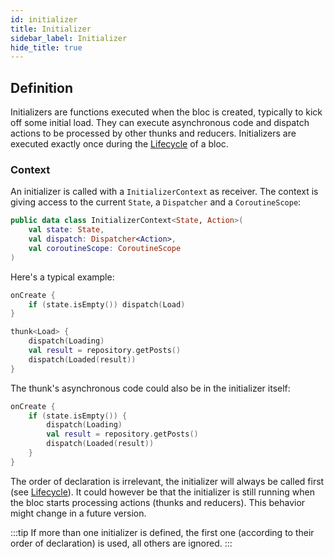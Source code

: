 ```yaml
---
id: initializer
title: Initializer
sidebar_label: Initializer
hide_title: true
---
```


## Definition

Initializers are functions executed when the bloc is created, typically to kick off some initial load. They can execute asynchronous code and dispatch actions to be processed by other thunks and reducers. Initializers are executed exactly once during the [Lifecycle](./lifecycle) of a bloc.

### Context

An initializer is called with a `InitializerContext` as receiver. The context is giving access to the current `State`, a `Dispatcher` and a `CoroutineScope`:


```kotlin
public data class InitializerContext<State, Action>(
    val state: State,
    val dispatch: Dispatcher<Action>,
    val coroutineScope: CoroutineScope
)
```

Here's a typical example:

```kotlin
onCreate { 
    if (state.isEmpty()) dispatch(Load) 
}

thunk<Load> {
    dispatch(Loading)
    val result = repository.getPosts()
    dispatch(Loaded(result))
}
```

The thunk's asynchronous code could also be in the initializer itself:

```kotlin
onCreate { 
    if (state.isEmpty()) {
        dispatch(Loading)
        val result = repository.getPosts()
        dispatch(Loaded(result))
    }
}
```

The order of declaration is irrelevant, the initializer will always be called first (see [Lifecycle](lifecycle)). It could however be that the initializer is still running when the bloc starts processing actions (thunks and reducers). This behavior might change in a future version.

:::tip
If more than one initializer is defined, the first one (according to their order of declaration) is used, all others are ignored.
:::